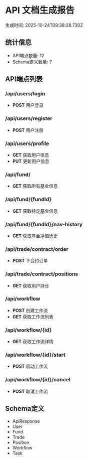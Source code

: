 # API 文档生成报告

生成时间: 2025-10-24T09:38:28.730Z

## 统计信息

- API端点数量: 12
- Schema定义数量: 7

## API端点列表

### /api/users/login

- **POST** 用户登录

### /api/users/register

- **POST** 用户注册

### /api/users/profile

- **GET** 获取用户信息
- **PUT** 更新用户信息

### /api/fund/

- **GET** 获取所有基金信息

### /api/fund/{fundId}

- **GET** 获取特定基金信息

### /api/fund/{fundId}/nav-history

- **GET** 获取基金净值历史

### /api/trade/contract/order

- **POST** 下合约订单

### /api/trade/contract/positions

- **GET** 获取用户持仓

### /api/workflow

- **POST** 创建工作流
- **GET** 获取工作流列表

### /api/workflow/{id}

- **GET** 获取工作流详情

### /api/workflow/{id}/start

- **POST** 启动工作流

### /api/workflow/{id}/cancel

- **POST** 取消工作流

## Schema定义

- ApiResponse
- User
- Fund
- Trade
- Position
- Workflow
- Task
